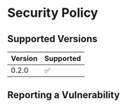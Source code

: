 # Security Policy

## Supported Versions

| Version | Supported          |
| ------- | ------------------ |
| 0.2.0   | :white_check_mark: |


## Reporting a Vulnerability

